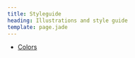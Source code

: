 ```yaml
---
title: Styleguide
heading: Illustrations and style guide
template: page.jade
---
```


* [Colors](colors/)
